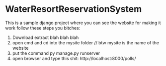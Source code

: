 # WaterResortReservationSystem
This is a sample django project where you can see the website
for making it work follow these steps you bitches:
1. Download extract blah blah blah
2. open cmd and cd into the mysite folder
// btw mysite is the name of the website
3. put the command py manage.py runserver
4. open browser and type this shit: http://localhost:8000/polls/
